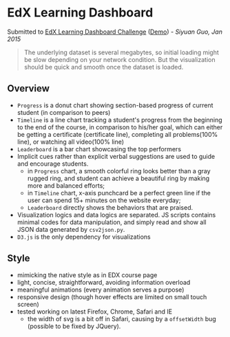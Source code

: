# EdX Learning Dashboard

Submitted to [EdX Learning Dashboard Challenge](http://databits.io/challenges/edx-learning-dashboard-challenge) ([Demo](http://zachguo.github.io/edx-learning-dashboard-challenge))
*- Siyuan Guo, Jan 2015*

> The underlying dataset is several megabytes, so initial loading might be slow depending on your network condition. But the visualization should be quick and smooth once the dataset is loaded.

## Overview

- `Progress` is a donut chart showing section-based progress of current student (in comparison to peers)
- `Timeline` is a line chart tracking a student's progress from the beginning to the end of the course, in comparison to his/her goal, which can either be getting a certificate (certificate line), completing all problems(100% line), or watching all video(100% line)
- `Leaderboard` is a bar chart showcasing the top performers
- Implicit cues rather than explicit verbal suggestions are used to guide and encourage students.
  - in `Progress` chart, a smooth colorful ring looks better than a gray rugged ring, and student can achieve a beautiful ring by making more and balanced efforts;
  - in `Timeline` chart, x-axis punchcard be a perfect green line if the user can spend 15+ minutes on the website everyday;
  - `Leaderboard` directly shows the behaviors that are praised.
- Visualization logics and data logics are separated. JS scripts contains minimal codes for data manipulation, and simply read and show all JSON data generated by `csv2json.py`.
- `D3.js` is the only dependency for visualizations

## Style

- mimicking the native style as in EDX course page
- light, concise, straightforward, avoiding information overload
- meaningful animations (every animation serves a purpose)
- responsive design (though hover effects are limited on small touch screen)
- tested working on latest Firefox, Chrome, Safari and IE
  - the width of svg is a bit off in Safari, causing by a `offsetWidth` bug (possible to be fixed by JQuery).
